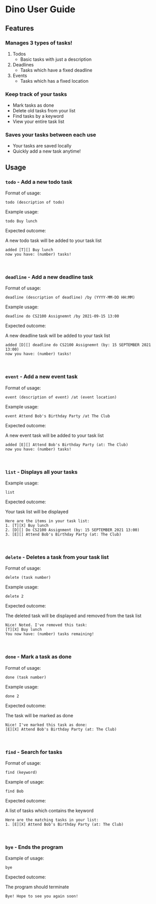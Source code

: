 
# Dino User Guide

## Features 

### Manages 3 types of tasks!
 1. Todos
	 - Basic tasks with just a description 
 2. Deadlines
	 - Tasks which have a fixed deadline
 3. Events
	 - Tasks which has a fixed location

### Keep track of your tasks
 - Mark tasks as done
 - Delete old tasks from your list
 - Find tasks by a keyword
 - View your entire task list

### Saves your tasks between each use
 - Your tasks are saved locally
 - Quickly add a new task anytime!

## Usage

### `todo` - Add a new todo task

Format of usage: 

`todo (description of todo)`

Example usage: 

`todo Buy lunch`

Expected outcome:

A new todo task will be added to your task list

```
added [T][] Buy lunch
now you have: (number) tasks! 
```
&nbsp;

### `deadline` - Add a new deadline task

Format of usage: 

`deadline (description of deadline) /by (YYYY-MM-DD HH:MM)`

Example usage: 

`deadline do CS2100 Assignemnt /by 2021-09-15 13:00`

Expected outcome:

A new deadline task will be added to your task list

```
added [D][] deadline do CS2100 Assignemnt (by: 15 SEPTEMBER 2021 13:00)
now you have: (number) tasks! 
```

&nbsp;

### `event` - Add a new event task

Format of usage:

`event (description of event) /at (event location)`

Example usage: 

`event Attend Bob's Birthday Party /at The Club`

Expected outcome:

A new event task will be added to your task list

```
added [E][] Attend Bob's Birthday Party (at: The Club)
now you have: (number) tasks! 
```

&nbsp;


### `list` - Displays all your tasks

Example usage: 

`list`

Expected outcome:

Your task list will be displayed

```
Here are the items in your task list:
1. [T][X] Buy lunch
2. [D][] Do CS2100 Assignment (by: 15 SEPTEMBER 2021 13:00)
3. [E][] Attend Bob's Birthday Party (at: The Club)
```

&nbsp;


### `delete` - Deletes a task from your task list

Format of usage:

`delete (task number)`

Example usage: 

`delete 2`

Expected outcome:

The deleted task will be displayed and removed from the task list

```
Nice! Noted. I've removed this task:
[T][X] Buy lunch
You now have: (number) tasks remaining! 
```

&nbsp;


### `done` - Mark a task as done

Format of usage: 

`done (task number)`

Example usage: 

`done 2`

Expected outcome:

The task will be marked as done

```
Nice! I've marked this task as done:
[E][X] Attend Bob's Birthday Party (at: The Club)
```

&nbsp;


### `find` - Search for tasks
Format of usage: 

`find (keyword)`

Example of usage: 

`find Bob`

Expected outcome:

A list of tasks which contains the keyword

```
Here are the matching tasks in your list:
1. [E][X] Attend Bob's Birthday Party (at: The Club)
```

&nbsp;


### `bye` - Ends the program

Example of usage: 

`bye`

Expected outcome:

The program should terminate 

```
Bye! Hope to see you again soon!
```
